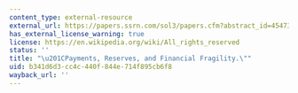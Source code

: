 ```yaml
---
content_type: external-resource
external_url: https://papers.ssrn.com/sol3/papers.cfm?abstract_id=4547329
has_external_license_warning: true
license: https://en.wikipedia.org/wiki/All_rights_reserved
status: ''
title: "\u201CPayments, Reserves, and Financial Fragility.\""
uid: b341d6d3-cc4c-440f-844e-714f895cb6f8
wayback_url: ''
---
```

